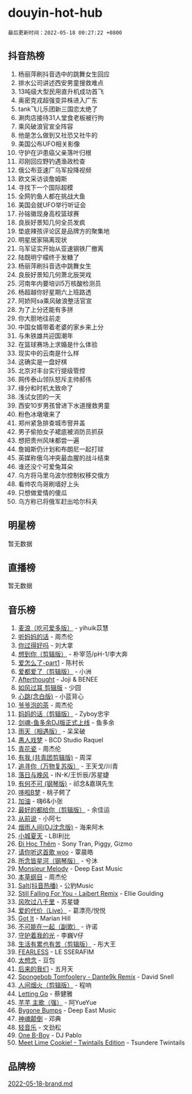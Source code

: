 # douyin-hot-hub

`最后更新时间：2022-05-18 00:27:22 +0800`

## 抖音热榜

1. 杨丽萍刷抖音选中的跳舞女生回应
1. 排水公司讲述西安男童搜救难点
1. 13吨级大型民用直升机成功首飞
1. 奥密克戎超强变异株进入广东
1. tank飞儿乐团新三国恋太绝了
1. 涮肉店接待31人堂食老板被行拘
1. 乘风破浪官宣全阵容
1. 他是怎么做到又社恐又社牛的
1. 美国公布UFO相关影像
1. 守护在沪患癌父亲落叶归根
1. 邓刚回应野钓遇渔政检查
1. 俄公布亚速厂乌军投降视频
1. 欧文采访谈詹姆斯
1. 寻找下一个国际超模
1. 全网钓鱼人都在挑战大鱼
1. 美国会就UFO举行听证会
1. 孙铭徽现身高校篮球赛
1. 良辰好景知几何全员发疯
1. 垫底辣孩评论区是品牌方的聚集地
1. 明星居家隔离现状
1. 乌军证实开始从亚速钢铁厂撤离
1. 陆既明宁檬终于发糖了
1. 杨丽萍刷抖音选中跳舞女生
1. 良辰好景知几何萧北辰哭戏
1. 河南年内要培训5万核酸检测员
1. 杨超越你好星期六上班路透
1. 阿娇阿sa乘风破浪整活官宣
1. 为了上分还能有多拼
1. 你大胆地往前走
1. 中国女婿带着老婆的家乡来上分
1. 与朱铁雄共迎国潮年
1. 在篮球赛场上求婚是什么体验
1. 现实中的云南是什么样
1. 这确实是一盘好棋
1. 北京对丰台实行提级管控
1. 网传泰山领队怒斥主帅郝伟
1. 缘分和时机太致命了
1. 浅试女团的一天
1. 西安10岁男孩曾进下水道搜救男童
1. 粉色冰墩墩来了
1. 郑州紧急排查城市窨井盖
1. 男子偷拍女子裙底被消防员抓获
1. 想把贵州风味都尝一遍
1. 詹姆斯仍计划和布朗尼一起打球
1. 英媒称俄乌冲突最血腥的战斗结束
1. 谁还没个可爱兔耳朵
1. 乌方将马里乌波尔控制权移交俄方
1. 看帅农鸟哥刷墙好上头
1. 只想做爱情的傻瓜
1. 乌方称已将俄军赶出哈尔科夫

## 明星榜

暂无数据

## 直播榜

暂无数据

## 音乐榜

1. [麦浪（吃可爱多版）](https://sf3-cdn-tos.douyinstatic.com/obj/tos-cn-ve-2774/fb2bf2aaa2854aaa8ec0fcfabbee4bd8) - yihuik苡慧
1. [听妈妈的话]() - 周杰伦
1. [你过得好吗]() - 刘大拿
1. [想到你（剪辑版）]() - 朴宰范/pH-1/李大奔
1. [爱怎么了-part1]() - 陈村长
1. [爱都爱了（剪辑版）](https://sf6-cdn-tos.douyinstatic.com/obj/tos-cn-ve-2774/ea838a8eccd2486f8d7aa26551f04225) - 小洲
1. [Afterthought](https://sf6-cdn-tos.douyinstatic.com/obj/tos-cn-ve-2774/5b832cdf45494148ba3c17fc04eec659) - Joji & BENEE
1. [如风过耳 剪辑版](https://sf3-cdn-tos.douyinstatic.com/obj/tos-cn-ve-2774/2fea2fc5edb54954a79e94c07d3900b4) - 少囧
1. [心跳(念白版)](https://sf3-cdn-tos.douyinstatic.com/obj/tos-cn-ve-2774/a57e8cac11fe46e8932f59ddd8a7c03e) - 小蓝背心
1. [爷爷泡的茶]() - 周杰伦
1. [妈妈的话（剪辑版）]() - Zyboy忠宇
1. [剑魂-鱼多余DJ版正式上线]() - 鱼多余
1. [雨天（相遇版）]() - 呆呆破
1. [愚人戏梦](https://sf6-cdn-tos.douyinstatic.com/obj/tos-cn-ve-2774/19dbd296fbf64c28867630bd926c813e) - BCD Studio Raquel
1. [青花瓷]() - 周杰伦
1. [有我 (共青团剪辑版)]() - 周深
1. [追寻你（万物复苏版）](https://sf6-cdn-tos.douyinstatic.com/obj/tos-cn-ve-2774/cfb22ccf85784f2f83bcefe9ad675822) - 王天戈/川青
1. [落日与晚风](https://sf3-cdn-tos.douyinstatic.com/obj/tos-cn-ve-2774/c0df4d955e5e4cda94db402d63b71b53) - IN-K/王忻辰/苏星婕
1. [有何不可 (钢琴版)](https://sf6-cdn-tos.douyinstatic.com/obj/tos-cn-ve-2774/7bee6314dd404650b8923035b853e5ee) - 祁念&嘉琪先生
1. [哆啦B梦](https://sf6-cdn-tos.douyinstatic.com/obj/tos-cn-ve-2774/11d91e597d504e8888820e5a70a9f69f) - 桃子鳄了
1. [加油](https://sf6-cdn-tos.douyinstatic.com/obj/tos-cn-ve-2774/96dbbe58553a4064a3634d46b641eb39) - 嗨6&小张
1. [最好的都给你（剪辑版）](https://sf3-cdn-tos.douyinstatic.com/obj/tos-cn-ve-2774/e321304ad36c4bdc88df946f53b7b6f9) - 余佳运
1. [从前说]() - 小阿七
1. [烟雨人间(DJ沈念版)]() - 海来阿木
1. [小城夏天]() - LBI利比
1. [Đi Học Thêm](https://sf3-cdn-tos.douyinstatic.com/obj/tos-cn-ve-2774/de9efc4791354e0f929a1a010efd76b6) - Sony Tran, Piggy, Gizmo
1. [请你听这首歌 woo]() - 覃晨皓
1. [所念皆星河（钢琴版）]() - 兮沐
1. [Monsieur Melody]() - Deep East Music
1. [本草纲目]() - 周杰伦
1. [Salt(抖音热播)](https://sf3-cdn-tos.douyinstatic.com/obj/tos-cn-ve-2774/e257fa68832a41b5b4fb24ffae3c01cb) - 公豹Music
1. [Still Falling For You - Laibert Remix]() - Ellie Goulding
1. [风吹过八千里](https://sf6-cdn-tos.douyinstatic.com/obj/tos-cn-ve-2774/a1a6ff5c96de4f13890fedc3fd6d4c76) - 苏星婕
1. [爱的代价（Live）]() - 葛漂亮/悦悦
1. [Got It](https://sf6-cdn-tos.douyinstatic.com/obj/tos-cn-ve-2774/52beee96a47f4baa98c0dfd808729654) - Marian Hill
1. [不可能在一起（副歌）](https://sf6-cdn-tos.douyinstatic.com/obj/tos-cn-ve-2774/c26fb12d0a9d4d84a701e448b8382532) - 许诺
1. [守护着我的光](https://sf6-cdn-tos.douyinstatic.com/obj/tos-cn-ve-2774/8dc7b12856414ddbb0c1c815273bee06) - 李巍V仔
1. [生活有累也有苦（剪辑版）]() - 彤大王
1. [FEARLESS](https://sf6-cdn-tos.douyinstatic.com/obj/tos-cn-ve-2774/e15259bccb3d424ba9496149cc8bff43) - LE SSERAFIM
1. [太想念]() - 豆包
1. [后来的我们]() - 五月天
1. [Spongebob Tomfoolery - Dante9k Remix](https://sf6-cdn-tos.douyinstatic.com/obj/tos-cn-ve-2774/54f7eb006fc84958923dd105c98b57b5) - David Snell
1. [人间烟火（剪辑版）](https://sf3-cdn-tos.douyinstatic.com/obj/tos-cn-ve-2774/4cebb1e51fcc4572bebc0cee135924a2) - 程响
1. [Letting Go]() - 蔡健雅
1. [芊芊 主歌（强）]() - 阿YueYue
1. [Bygone Bumps]() - Deep East Music
1. [神魂颠倒]() - 邓典
1. [轻音乐](https://sf3-cdn-tos.douyinstatic.com/obj/tos-cn-ve-2774/a4d35e6fa6ba47e1b10fad176623e241) - 文劲松
1. [One B-Boy]() - DJ Pablo
1. [Meet Lime Cookie! - Twintails Edition](https://sf6-cdn-tos.douyinstatic.com/obj/tos-cn-ve-2774/8edbcaeb23ef4630a353bed52fe92f02) - Tsundere Twintails

## 品牌榜

[2022-05-18-brand.md](2022-05-18-brand.md)
